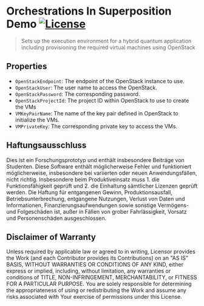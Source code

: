 # Orchestrations In Superposition Demo [![License](https://img.shields.io/badge/License-Apache%202.0-blue.svg)](https://opensource.org/licenses/Apache-2.0)

> Sets up the execution environment for a hybrid quantum application including provisioning the required virtual machines using OpenStack

## Properties

- `OpenStackEndpoint`: The endpoint of the OpenStack instance to use.
- `OpenStackUser`: The user name to access the OpenStack.
- `OpenStackPassword`: The corresponding password.
- `OpenStackProjectId`: The project ID within OpenStack to use to create the VMs
- `VMKeyPairName`: The name of the key pair defined in OpenStack to initialize the VMs.
- `VMPrivateKey`: The corresponding private key to access the VMs.

## Haftungsausschluss

Dies ist ein Forschungsprototyp und enthält insbesondere Beiträge von Studenten. Diese Software enthält möglicherweise Fehler und funktioniert möglicherweise, insbesondere bei variierten oder neuen Anwendungsfällen, nicht richtig. Insbesondere beim Produktiveinsatz muss 1. die Funktionsfähigkeit geprüft und 2. die Einhaltung sämtlicher Lizenzen geprüft werden. Die Haftung für entgangenen Gewinn, Produktionsausfall, Betriebsunterbrechung, entgangene Nutzungen, Verlust von Daten und Informationen, Finanzierungsaufwendungen sowie sonstige Vermögens- und Folgeschäden ist, außer in Fällen von grober Fahrlässigkeit, Vorsatz und Personenschäden ausgeschlossen.

## Disclaimer of Warranty

Unless required by applicable law or agreed to in writing, Licensor provides the Work (and each Contributor
provides its Contributions) on an "AS IS" BASIS, WITHOUT WARRANTIES OR CONDITIONS OF ANY KIND, either express
or implied, including, without limitation, any warranties or conditions of TITLE, NON-INFRINGEMENT,
MERCHANTABILITY, or FITNESS FOR A PARTICULAR PURPOSE. You are solely responsible for determining the
appropriateness of using or redistributing the Work and assume any risks associated with Your exercise of
permissions under this License.
